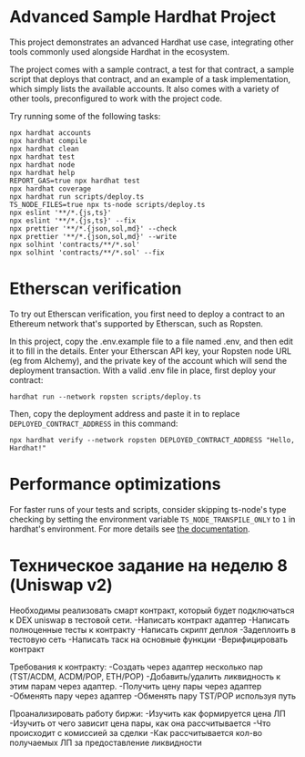 # Advanced Sample Hardhat Project

This project demonstrates an advanced Hardhat use case, integrating other tools commonly used alongside Hardhat in the ecosystem.

The project comes with a sample contract, a test for that contract, a sample script that deploys that contract, and an example of a task implementation, which simply lists the available accounts. It also comes with a variety of other tools, preconfigured to work with the project code.

Try running some of the following tasks:

```shell
npx hardhat accounts
npx hardhat compile
npx hardhat clean
npx hardhat test
npx hardhat node
npx hardhat help
REPORT_GAS=true npx hardhat test
npx hardhat coverage
npx hardhat run scripts/deploy.ts
TS_NODE_FILES=true npx ts-node scripts/deploy.ts
npx eslint '**/*.{js,ts}'
npx eslint '**/*.{js,ts}' --fix
npx prettier '**/*.{json,sol,md}' --check
npx prettier '**/*.{json,sol,md}' --write
npx solhint 'contracts/**/*.sol'
npx solhint 'contracts/**/*.sol' --fix
```

# Etherscan verification

To try out Etherscan verification, you first need to deploy a contract to an Ethereum network that's supported by Etherscan, such as Ropsten.

In this project, copy the .env.example file to a file named .env, and then edit it to fill in the details. Enter your Etherscan API key, your Ropsten node URL (eg from Alchemy), and the private key of the account which will send the deployment transaction. With a valid .env file in place, first deploy your contract:

```shell
hardhat run --network ropsten scripts/deploy.ts
```

Then, copy the deployment address and paste it in to replace `DEPLOYED_CONTRACT_ADDRESS` in this command:

```shell
npx hardhat verify --network ropsten DEPLOYED_CONTRACT_ADDRESS "Hello, Hardhat!"
```

# Performance optimizations

For faster runs of your tests and scripts, consider skipping ts-node's type checking by setting the environment variable `TS_NODE_TRANSPILE_ONLY` to `1` in hardhat's environment. For more details see [the documentation](https://hardhat.org/guides/typescript.html#performance-optimizations).

# Техническое задание на неделю 8 (Uniswap v2)
Необходимы реализовать смарт контракт, который будет подключаться к DEX uniswap в тестовой сети.
-Написать контракт адаптер
-Написать полноценные тесты к контракту
-Написать скрипт деплоя
-Задеплоить в тестовую сеть
-Написать таск на основные функции
-Верифицировать контракт

Требования к контракту:
-Создать через адаптер несколько пар (TST/ACDM, ACDM/POP, ETH/POP)
-Добавить/удалить ликвидность к этим парам через адаптер.
-Получить цену пары через адаптер 
-Обменять пару через адаптер 
-Обменять пару TST/POP используя путь 

Проанализировать работу биржи:
-Изучить как формируется цена ЛП
-Изучить от чего зависит цена пары, как она рассчитывается
-Что происходит с комиссией за сделки 
-Как рассчитывается кол-во получаемых ЛП за предоставление ликвидности 